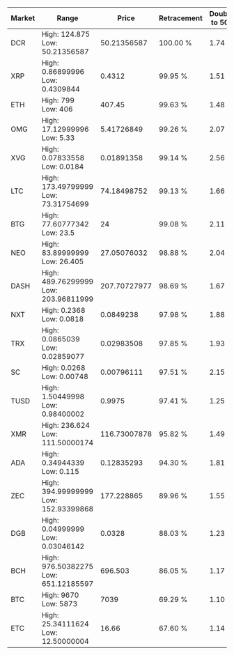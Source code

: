| Market | Range | Price| Retracement | Doubles to 50% |
| --- | --- | --- | --- | --- |
| DCR | High: 124.875<br />Low: 50.21356587 | 50.21356587 | 100.00 % | 1.74 |
| XRP | High: 0.86899996<br />Low: 0.4309844 | 0.4312 | 99.95 % | 1.51 |
| ETH | High: 799<br />Low: 406 | 407.45 | 99.63 % | 1.48 |
| OMG | High: 17.12999996<br />Low: 5.33 | 5.41726849 | 99.26 % | 2.07 |
| XVG | High: 0.07833558<br />Low: 0.0184 | 0.01891358 | 99.14 % | 2.56 |
| LTC | High: 173.49799999<br />Low: 73.31754699 | 74.18498752 | 99.13 % | 1.66 |
| BTG | High: 77.60777342<br />Low: 23.5 | 24 | 99.08 % | 2.11 |
| NEO | High: 83.89999999<br />Low: 26.405 | 27.05076032 | 98.88 % | 2.04 |
| DASH | High: 489.76299999<br />Low: 203.96811999 | 207.70727977 | 98.69 % | 1.67 |
| NXT | High: 0.2368<br />Low: 0.0818 | 0.0849238 | 97.98 % | 1.88 |
| TRX | High: 0.0865039<br />Low: 0.02859077 | 0.02983508 | 97.85 % | 1.93 |
| SC | High: 0.0268<br />Low: 0.00748 | 0.00796111 | 97.51 % | 2.15 |
| TUSD | High: 1.50449998<br />Low: 0.98400002 | 0.9975 | 97.41 % | 1.25 |
| XMR | High: 236.624<br />Low: 111.50000174 | 116.73007878 | 95.82 % | 1.49 |
| ADA | High: 0.34944339<br />Low: 0.115 | 0.12835293 | 94.30 % | 1.81 |
| ZEC | High: 394.99999999<br />Low: 152.93399868 | 177.228865 | 89.96 % | 1.55 |
| DGB | High: 0.04999999<br />Low: 0.03046142 | 0.0328 | 88.03 % | 1.23 |
| BCH | High: 976.50382275<br />Low: 651.12185597 | 696.503 | 86.05 % | 1.17 |
| BTC | High: 9670<br />Low: 5873 | 7039 | 69.29 % | 1.10 |
| ETC | High: 25.34111624<br />Low: 12.50000004 | 16.66 | 67.60 % | 1.14 |
